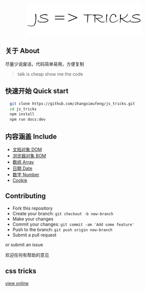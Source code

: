 <div align="center"><img src="./logo.png"></div>

## 关于 About

尽量少说废话，代码简单易用，方便复制

> talk is cheap show me the code

## 快速开始 Quick start

```bash
  git clone https://github.com/zhangximufeng/js_tricks.git
  cd js_tricks
  npm install
  npm run docs:dev
```

## 内容涵盖 Include

- <a href="https://zhangximufeng.github.io/js_tricks/dom">文档对象 DOM</a>
- <a href="https://zhangximufeng.github.io/js_tricks/bom">浏览器对象 BOM</a>
- <a href="https://zhangximufeng.github.io/js_tricks/array">数组 Array</a>
- <a href="https://zhangximufeng.github.io/js_tricks/date">日期 Date</a>
- <a href="https://zhangximufeng.github.io/js_tricks/number">数字 Number</a>
- <a href="https://zhangximufeng.github.io/js_tricks/cookie">Cookie</a>

## Contributing

- Fork this repository
- Create your branch: `git checkout -b new-branch`
- Make your changes
- Commit your changes: `git commit -am 'Add some feature'`
- Push to the branch: `git push origin new-branch`
- Submit a pull request

or submit an issue

欢迎任何有帮助的意见

## css tricks
<a href="https://zhangximufeng.github.io/css_tricks/" target="_blank">view online</a>


